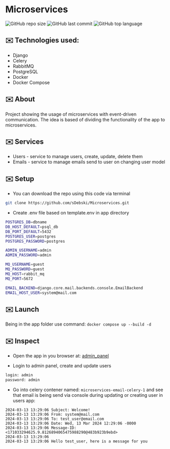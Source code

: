 # Microservices
![GitHub repo size](https://img.shields.io/github/repo-size/sDebski/microservices)
![GitHub last commit](https://img.shields.io/github/last-commit/sDebski/microservices?color=yellow)
![GitHub top language](https://img.shields.io/github/languages/top/sDebski/microservices?color=purple)

## ✉️ Technologies used:

- Django
- Celery
- RabbitMQ
- PostgreSQL
- Docker
- Docker Compose

## ✉️ About

Project showing the usage of microservices with event-driven communication.
The idea is based of dividing the functionality of the app to microservices.

## ✉️ Services

- Users - service to manage users, create, update, delete them
- Emails - service to manage emails send to user on changing user model

## ✉️ Setup

- You can download the repo using this code via terminal
```bash
git clone https://github.com/sDebski/Microservices.git
```
- Create .env file based on template.env in app directory
```bash
POSTGRES_DB=dbname
DB_HOST_DEFAULT=psql_db
DB_PORT_DEFAULT=5432
POSTGRES_USER=postgres
POSTGRES_PASSWORD=postgres

ADMIN_USERNAME=admin
ADMIN_PASSWORD=admin

MQ_USERNAME=guest
MQ_PASSWORD=guest
MQ_HOST=rabbit_mq
MQ_PORT=5672

EMAIL_BACKEND=django.core.mail.backends.console.EmailBackend
EMAIL_HOST_USER=system@mail.com
```
## ✉️ Launch

Being in the app folder use command: `docker compose up --build -d`

## ✉️ Inspect

- Open the app in you browser at:
[admin_panel](http://localhost:80/admin/)

- Login to admin panel, create and update users
```bash
login: admin
password: admin
```

- Go into celery contener named: `microservices-email-celery-1`
and see that email is being send via console during updating or creating user in users app:

```
2024-03-13 13:29:06 Subject: Welcome!
2024-03-13 13:29:06 From: system@mail.com
2024-03-13 13:29:06 To: test_user@email.com
2024-03-13 13:29:06 Date: Wed, 13 Mar 2024 12:29:06 -0000
2024-03-13 13:29:06 Message-ID: <171033294625.9.8126894065475988290@483b923b9ebd>
2024-03-13 13:29:06
2024-03-13 13:29:06 Hello test_user, here is a message for you
```

